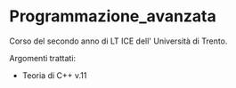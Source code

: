 # Programmazione_avanzata

Corso del secondo anno di LT ICE dell' Università di Trento.

Argomenti trattati:

- Teoria di C++ v.11

